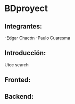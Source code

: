 # BDproyect

## Integrantes:
-Edgar Chacón 
-Paulo Cuaresma

## Introducción:
Utec search
## Fronted:

## Backend:
